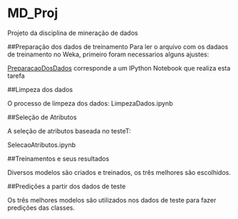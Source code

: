 MD_Proj
=======

Projeto da disciplina de mineração de dados

##Preparação dos dados de treinamento
Para ler o arquivo com os dadaos de treinamento no Weka, primeiro foram necessarios alguns ajustes:

[PreparacaoDosDados](http://nbviewer.ipython.org/github/ojon/MD_Proj/blob/master/PreparacaoDosDados.ipynb) corresponde a um IPython Notebook que realiza esta tarefa

##Limpeza dos dados

O processo de limpeza dos dados:
LimpezaDados.ipynb

##Seleção de Atributos

A seleção de atributos baseada no testeT:

SelecaoAtributos.ipynb

##Treinamentos e seus resultados

Diversos modelos são criados e treinados, os três melhores são escolhidos.

##Predições a partir dos dados de teste

Os três melhores modelos são utilizados nos dados de teste para fazer predições das classes.
